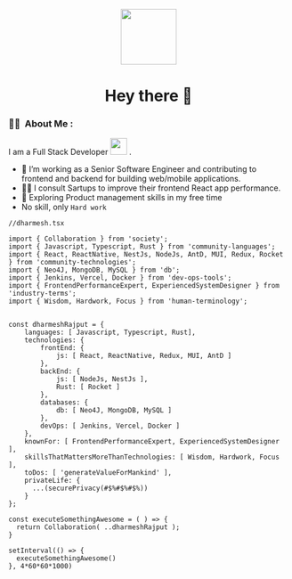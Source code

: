 <p align="center"><img src="https://media.giphy.com/media/M9gbBd9nbDrOTu1Mqx/giphy.gif" width="100"/></p>

<h1 align="center">Hey there 👋</h1>


### :woman_technologist: &nbsp;About Me :

I am a Full Stack Developer <img src="https://media.giphy.com/media/WUlplcMpOCEmTGBtBW/giphy.gif" width="30"> .

- 🔭 I’m working as a Senior Software Engineer and contributing to frontend and backend for building web/mobile applications.
- 👨‍💻 I consult Sartups to improve their frontend React app performance.
- 🌱 Exploring Product management skills in my free time
- No skill, only `Hard work`


```
//dharmesh.tsx

import { Collaboration } from 'society';
import { Javascript, Typescript, Rust } from 'community-languages';
import { React, ReactNative, NestJs, NodeJs, AntD, MUI, Redux, Rocket } from 'community-technologies';
import { Neo4J, MongoDB, MySQL } from 'db';
import { Jenkins, Vercel, Docker } from 'dev-ops-tools';
import { FrontendPerformanceExpert, ExperiencedSystemDesigner } from 'industry-terms';
import { Wisdom, Hardwork, Focus } from 'human-terminology';


const dharmeshRajput = {
    languages: [ Javascript, Typescript, Rust], 
    technologies: {
        frontEnd: {
            js: [ React, ReactNative, Redux, MUI, AntD ]
        },
        backEnd: {
            js: [ NodeJs, NestJs ],
            Rust: [ Rocket ]
        },
        databases: {
            db: [ Neo4J, MongoDB, MySQL ]
        },
        devOps: [ Jenkins, Vercel, Docker ]
    },
    knownFor: [ FrontendPerformanceExpert, ExperiencedSystemDesigner ],
    skillsThatMattersMoreThanTechnologies: [ Wisdom, Hardwork, Focus ],
    toDos: [ 'generateValueForMankind' ],
    privateLife: {
      ...(securePrivacy(#$%#$%#$%))
    }
};

const executeSomethingAwesome = ( ) => { 
  return Collaboration( ..dharmeshRajput );
}

setInterval(() => {
  executeSomethingAwesome()
}, 4*60*60*1000)

```

